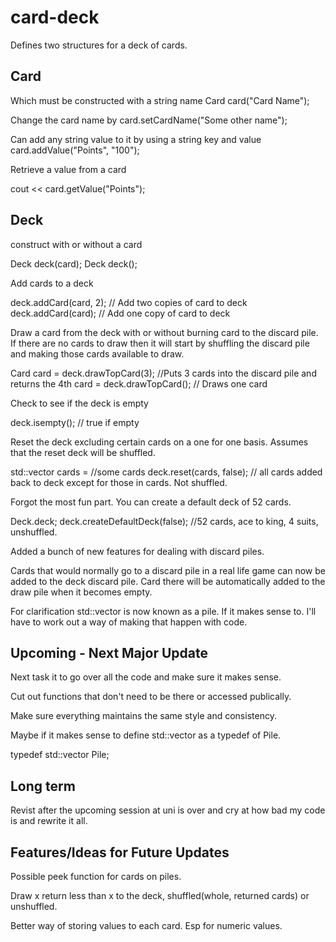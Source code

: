 card-deck
=========

Defines two structures for a deck of cards.


Card
------------------------------------------
Which must be constructed with a string name
Card card("Card Name");

Change the card name by
card.setCardName("Some other name");

Can add any string value to it by using a string key and value
card.addValue("Points", "100");

Retrieve a value from a card

cout << card.getValue("Points");


Deck
------------------------------------------
construct with or without a card

Deck deck(card);
Deck deck();

Add cards to a deck

deck.addCard(card, 2); // Add two copies of card to deck
deck.addCard(card); // Add one copy of card to deck

Draw a card from the deck with or without burning card to the discard pile.
If there are no cards to draw then it will start by shuffling the discard pile and making those cards available to draw.

Card card = deck.drawTopCard(3); //Puts 3 cards into the discard pile and returns the 4th
card = deck.drawTopCard(); // Draws one card

Check to see if the deck is empty

deck.isempty(); // true if empty

Reset the deck excluding certain cards on a one for one basis. Assumes that the reset deck will be shuffled.

std::vector<cards> cards = //some cards
deck.reset(cards, false); // all cards added back to deck except for those in cards. Not shuffled.

Forgot the most fun part. You can create a default deck of 52 cards.

Deck.deck;
deck.createDefaultDeck(false); //52 cards, ace to king, 4 suits, unshuffled.

Added a bunch of new features for dealing with discard piles.

Cards that would normally go to a discard pile in a real life game can now be added to the deck discard pile. Card there will be automatically added to the draw pile when it becomes empty.

For clarification std::vector<Card> is now known as a pile. If it makes sense to. I'll have to work out a way of making that happen with code.


Upcoming - Next Major Update
------------------------------------------

Next task it to go over all the code and make sure it makes sense.

Cut out functions that don't need to be there or accessed publically.

Make sure everything maintains the same style and consistency.

Maybe if it makes sense to define std::vector<Card> as a typedef of Pile. 

typedef std::vector<Card> Pile;

Long term
------------------------------------------

Revist after the upcoming session at uni is over and cry at how bad my code is and rewrite it all.


Features/Ideas for Future Updates
------------------------------------------
Possible peek function for cards on piles.

Draw x return less than x to the deck, shuffled(whole, returned cards) or unshuffled.

Better way of storing values to each card. Esp for numeric values.
